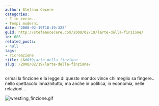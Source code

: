 ```yaml
---
author: Stefano Cecere
categories:
- E io cecio..
- Tempi moderni
date: "2008-02-19T18:19:32Z"
guid: http://stefanocecere.com/2008/02/19/larte-della-finzione/
id: 686
related_posts:
- null
tags:
- ricreazione
title: L&#039;arte della finzione
slug: /2008/02/19/larte-della-finzione/
---
```


ormai la finzione è la legge di questo mondo: vince chi meglio sa fingere.. nello spettacolo innaznitutto, ma anche in politica, in economia, nelle relazioni&#8230;

![wrestling_finzione.gif](http://stefanocecere.com/wp-content/uploads/sites/3/2008/02/wrestling_finzione.gif)